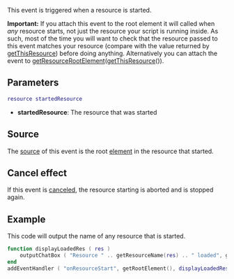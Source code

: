 This event is triggered when a resource is started.

**Important:** If you attach this event to the root element it will called when *any* resource starts, not just the resource your script is running inside. As such, most of the time you will want to check that the resource passed to this event matches your resource (compare with the value returned by [getThisResource](/getThisResource.md "wikilink")) before doing anything. Alternatively you can attach the event to [getResourceRootElement](/getResourceRootElement.md "wikilink")([getThisResource](/getThisResource.md "wikilink")()).

Parameters
----------

``` lua
resource startedResource
```

-   **startedResource**: The resource that was started

Source
------

The [source](/event_system#Event_source.md "wikilink") of this event is the root [element](/element.md "wikilink") in the resource that started.

Cancel effect
-------------

If this event is [canceled](/Event_system#Canceling.md "wikilink"), the resource starting is aborted and is stopped again.

Example
-------

This code will output the name of any resource that is started.

``` lua
function displayLoadedRes ( res )
    outputChatBox ( "Resource " .. getResourceName(res) .. " loaded", getRootElement(), 255, 255, 255 )
end
addEventHandler ( "onResourceStart", getRootElement(), displayLoadedRes )
```
